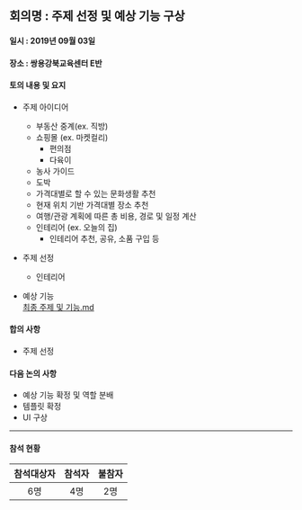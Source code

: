 ## 회의명 : 주제 선정 및 예상 기능 구상

#### 일시 : 2019년 09월 03일

#### 장소 : 쌍용강북교육센터 E반

#### 토의 내용 및 요지
   + 주제 아이디어
     - 부동산 중계(ex. 직방)
     - 쇼핑몰 (ex. 마켓컬리)
        + 편의점
        + 다육이
     - 농사 가이드
     - 도박
     - 가격대별로 할 수 있는 문화생활 추천
     - 현재 위치 기반 가격대별 장소 추천
     - 여행/관광 계획에 따른 총 비용, 경로 및 일정 계산
     - 인테리어 (ex. 오늘의 집)
        + 인테리어 추천, 공유, 소품 구입 등
        
   + 주제 선정
     - 인테리어
     
   + 예상 기능<br/>
     [최종 주제 및 기능.md](https://github.com/HR-Kim/RedBull3/blob/master/doc/%EC%B5%9C%EC%A2%85%20%EC%A3%BC%EC%A0%9C%20%EB%B0%8F%20%EA%B8%B0%EB%8A%A5.md)
   
#### 합의 사항
   + 주제 선정
    
#### 다음 논의 사항
   + 예상 기능 확정 및 역할 분배
   + 템플릿 확정
   + UI 구상
---
#### 참석 현황
| 참석대상자 | 참석자 | 불참자 |
|:--------:|:--------:|:--------:|
| 6명 | 4명 | 2명 |
